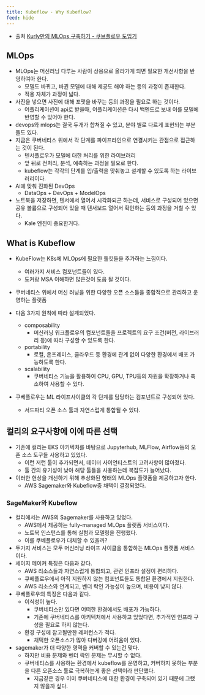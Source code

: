 ```yaml
---
title: Kubeflow - Why Kubeflow?
feed: hide
---
```

- 출처 [Kurly만의 MLOps 구축하기 - 쿠브플로우 도입기](https://helloworld.kurly.com/blog/second-mlops/)

## MLOps
- MLOps는 머신러닝 다루는 사람이 상용으로 올라가게 되면 필요한 개선사항을 반영하여아 한다.
	- 모델도 바뀌고, 바뀐 모델에 대해 제공도 해야 하는 등의 과정이 존재한다.
	- 적용 자체가 과정이 넓다.
- 사진을 넣으면 사진에 대해 포맷을 바꾸는 등의 과정을 필요로 하는 것이다.
	- 어플리케이션이 api로 받을때, 어플리케이션은 다시 백엔드로 보내 이를 모델에 반영할 수 있어야 한다.
- devops와 mlops는 결국 두개가 합쳐질 수 있고, 분야 별로 다르게 표현되는 부분들도 있다.
- 지금은 쿠버네티스 위에서 각 단계를 파이프라인으로 연결시키는 관점으로 접근하는 것이 된다.
	- 텐서플로우가 모델에 대한 처리를 위한 라이브러리
	- 앞 뒤로 전처리, 분석, 예측하는 과정을 필요로 한다.
	- kubeflow는 각각의 단계를 입/출력을 맞춰놓고 설계할 수 있도록 하는 라이브러리이다.
- Ai에 맞춰 진화된 DevOps
	- DataOps + DevOps + ModelOps
- 노트북을 저장하면, 텐서에서 열어서 시각화되곤 하는데, 서비스로 구성되어 있으면 공유 볼륨으로 구성되어 있을 때 텐서보드 열어서 확인하는 등의 과정을 거칠 수 있다.
	- Kale 엔진이 중요한거다.

## What is Kubeflow
-   KubeFlow는 K8s에 MLOps에 필요한 툴킷들을 추가하는 느낌이다.
    -   여러가지 서비스 컴포넌트들이 있다.
    -   도커랑 MSA 이해하면 많은것이 도움 될 것이다.

- 쿠버네티스 위에서 머신 러닝을 위한 다양한 오픈 소스들을 종합적으로 관리하고 운영하는 플랫폼
- 다음 3가지 원칙에 따라 설계되었다.
	- composability
		- 머신러닝 워크플로우의 컴포넌트들을 프로젝트의 요구 조건(버전, 라이브러리 등)에 따라 구성할 수 있도록 한다.
	- portability
		- 로컬, 온프레미스, 클라우드 등 환경에 관계 없이 다양한 환경에서 배포 가능하도록 한다.
	- scalability
		- 쿠버네티스 기능을 활용하여 CPU, GPU, TPU등의 자원을 확장하거나 축소하여 사용할 수 있다.

- 쿠베플로우는 ML 라이프사이클의 각 단계를 담당하는 컴포넌트로 구성되어 있다.
	- 서드파티 오픈 소스 툴과 자연스럽게 통합될 수 있다.

## 컬리의 요구사항에 이에 따른 선택
- 기존에 컬리는 EKS 아키텍처를 바탕으로 Jupyterhub, MLFlow, Airflow등의 오픈 소스 도구들 사용하고 있었다.
	- 이런 저런 툴이 추가되면서, 데이터 사이언티스트의 고려사항이 많아졌다.
	- 툴 간의 유기성이 낮아 해당 툴들을 사용하는데 복잡도가 늘어났다.
- 이러한 현상을 개선하기 위해 추상화된 형태의 MLOps 플랫폼을 제공하고자 한다.
	- AWS Sagemaker와 Kubeflow중 채택이 결정되었다.

### SageMaker와 Kubeflow
- 컬리에서는 AWS의 Sagemaker를 사용하고 있었다.
	- AWS에서 제공하는 fully-managed MLOps 플랫폼 서비스이다.
	- 노트북 인스턴스를 통해 실험과 모델링을 진행했다.
	- 이를 쿠베플로우가 대체할 수 있을까?
- 두가지 서비스는 모두 머신러닝 라이프 사이클을 통합하는 MLOps 플랫폼 서비스이다.
- 세이지 메이커 특징은 다음과 같다.
	- AWS 리소스들과 자연스럽게 통합되고, 관련 인프라 설정이 편리하다.
	- 쿠베플로우에서 아직 지원하지 않는 컴포넌트들도 통합된 환경에서 지원한다.
	- AWS 리소스와 연계되고, 벤더 락인 가능성이 높으며, 비용이 낮지 않다.
- 쿠베플로우의 특징은 다음과 같다.
	- 이식성이 높다.
		- 쿠버네티스만 있다면 어떠한 환경에서도 배포가 가능하다.
		- 기존에 쿠버네티스를 아키텍처에서 사용하고 있었다면, 추가적인 인프라 구성을 필요로 하지 않는다.
	- 환경 구성에 참고될만한 레퍼런스가 적다.
		- 채택한 오픈소스가 많아 디버깅에 어려움이 있다.
- sagemaker가 더 다양한 영역을 커버할 수 있는건 맞다.
	- 하지만 비용 문제와 벤더 락인 문제는 무시할 수 없다.
	- 쿠버네티스를 사용하는 환경에서 kubeflow를 운영하고, 커버하지 못하는 부분을 다른 오픈소스 툴로 극복하는게 좋은 선택이라 판단했다.
		- 지금같은 경우 이미 쿠버네티스에 대한 환경이 구축되어 있기 때문에 그랬지 않을까 싶다.
